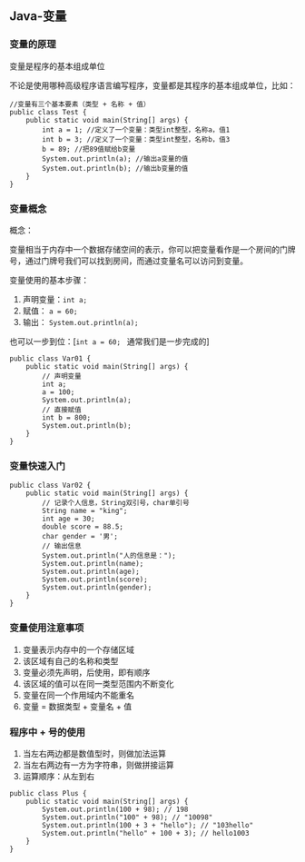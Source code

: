 ## Java-变量

### 变量的原理

变量是程序的基本组成单位

不论是使用哪种高级程序语言编写程序，变量都是其程序的基本组成单位，比如：

```
//变量有三个基本要素（类型 + 名称 + 值）
public class Test {
	public static void main(String[] args) {
		int a = 1; //定义了一个变量：类型int整型，名称a，值1
		int b = 3; //定义了一个变量：类型int整型，名称b，值3
		b = 89; //把89值赋给b变量
		System.out.println(a); //输出a变量的值
		System.out.println(b); //输出b变量的值
	}
}
```

### 变量概念

概念：

变量相当于内存中一个数据存储空间的表示，你可以把变量看作是一个房间的门牌号，通过门牌号我们可以找到房间，而通过变量名可以访问到变量。

变量使用的基本步骤：

1. 声明变量：`int a;`
2. 赋值：       `a = 60;`
3. 输出：       `System.out.println(a);`

也可以一步到位：[`int a = 60; ` 通常我们是一步完成的]

```
public class Var01 {
	public static void main(String[] args) {
		// 声明变量
		int a;
		a = 100;
		System.out.println(a);
		// 直接赋值
		int b = 800;
		System.out.println(b);
	}
}
```

### 变量快速入门

```
public class Var02 {
	public static void main(String[] args) {
		// 记录个人信息，String双引号，char单引号
		String name = "king";
		int age = 30;
		double score = 88.5;
		char gender = '男';
		// 输出信息
		System.out.println("人的信息是：");
		System.out.println(name);
		System.out.println(age);
		System.out.println(score);
		System.out.println(gender);
	}
}
```

### 变量使用注意事项

1. 变量表示内存中的一个存储区域
2. 该区域有自己的名称和类型
3. 变量必须先声明，后使用，即有顺序
4. 该区域的值可以在同一类型范围内不断变化
5. 变量在同一个作用域内不能重名
6. 变量 = 数据类型 + 变量名 + 值

### 程序中 + 号的使用

1. 当左右两边都是数值型时，则做加法运算
2. 当左右两边有一方为字符串，则做拼接运算
3. 运算顺序：从左到右

```
public class Plus {
	public static void main(String[] args) {
		System.out.println(100 + 98); // 198
		System.out.println("100" + 98); // "10098"
		System.out.println(100 + 3 + "hello"); // "103hello"
		System.out.println("hello" + 100 + 3); // hello1003
	}
}
```

